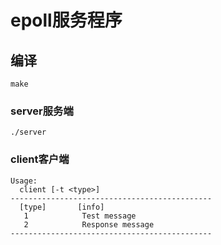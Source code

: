 # epoll服务程序

## 编译
```
make
```

### server服务端
```
./server
```

### client客户端
```
Usage:
  client [-t <type>]
---------------------------------------------
  [type]       [info]
   1            Test message
   2            Response message
---------------------------------------------
```
